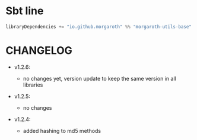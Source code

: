 # Sbt line

```scala
libraryDependencies += "io.github.morgaroth" %% "morgaroth-utils-base" % "1.2.5"
```


# CHANGELOG

* v1.2.6:

    * no changes yet, version update to keep the same version in all libraries

* v1.2.5:

    * no changes

* v1.2.4:

    * added hashing to md5 methods
